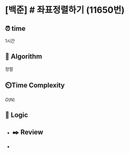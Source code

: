 # [백준] # 좌표정렬하기 (11650번)

## ⏰  **time**

1시간

## :pushpin: **Algorithm**

정렬

## ⏲️**Time Complexity**

$O(N)$

## :round_pushpin: **Logic**

- ## :black_nib: **Review**

- 
